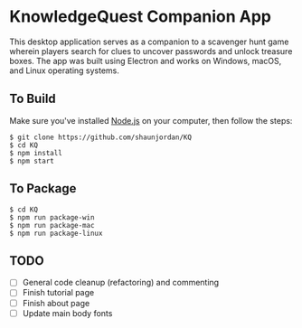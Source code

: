 # KnowledgeQuest Companion App


This desktop application serves as a companion to a scavenger hunt game wherein players search for clues to uncover passwords and unlock treasure boxes.
The app was built using Electron and works on Windows, macOS, and Linux operating systems.

## To Build

Make sure you've installed [Node.js](https://nodejs.org/en/) on your computer, then follow the steps:

```Shell
$ git clone https://github.com/shaunjordan/KQ
$ cd KQ
$ npm install
$ npm start
```
## To Package

```Shell
$ cd KQ
$ npm run package-win
$ npm run package-mac
$ npm run package-linux
```

## TODO
- [ ] General code cleanup (refactoring) and commenting
- [ ] Finish tutorial page
- [ ] Finish about page
- [ ] Update main body fonts
